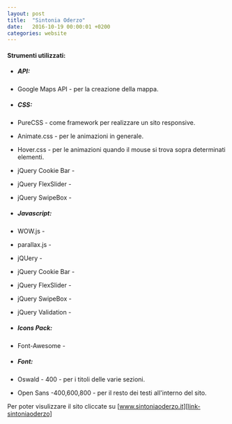 ```yaml
---
layout: post
title:  "Sintonia Oderzo"
date:   2016-10-19 00:00:01 +0200
categories: website
---
```


#### Strumenti utilizzati:

* ##### API:
* Google Maps API - per la creazione della mappa.

* ##### CSS:
* PureCSS - come framework per realizzare un sito responsive.
* Animate.css - per le animazioni in generale.
* Hover.css - per le animazioni quando il mouse si trova sopra determinati elementi.
* jQuery Cookie Bar -
* jQuery FlexSlider -
* jQuery SwipeBox -

* ##### Javascript:
* WOW.js -
* parallax.js -
* jQUery -
* jQuery Cookie Bar -
* jQuery FlexSlider -
* jQuery SwipeBox -
* jQuery Validation -

* ##### Icons Pack:
* Font-Awesome -

* ##### Font:
* Oswald - 400 - per i titoli delle varie sezioni.
* Open Sans -400,600,800 - per il resto dei testi all'interno del sito.

Per poter visulizzare il sito cliccate su [www.sintoniaoderzo.it][link-sintoniaoderzo]

[link-sintoniaoderzo]: http://www.sintoniaoderzo.it
